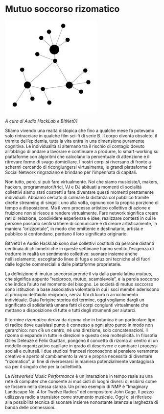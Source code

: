 # Mutuo soccorso rizomatico

![mutuo-soccorso-rizomatico](mutuo-soccorso-rizomatico.png)

_A cura di Audio HackLab e BitNet01_

Stiamo vivendo una realtà distopica che fino a qualche mese fa potevamo solo rintracciare in qualche film sci-fi di serie B. 
Il corpo diventa obsoleto, il tramite dell’epidemia, tutta la vita entra in una dimensione puramente cognitiva. Le individualità si alternano tra il rischio di contagio dovuto all’obbligo di  andare a lavorare e continuare a produrre, lo smart-working su piattaforme con algoritmi che calcolano la percentuale di attenzione e il ritrovare forme di svago domiciliare.
I nostri corpi si riversano di fronte a schermi cercando di ricongiungersi virtualmente, le grandi piattaforme di Social Network ringraziano e brindano per l’impennata di capitali.

Non tutto, però, si può fare virtualmente. Noi che siamo musiciste/i, makers, hackers, programmatori/trici, VJ e DJ abituati a momenti di socialità collettivi siamo stati costretti a fare diventare questi momenti prettamente individuali. 
Abbiamo cercato di colmare la distanza col pubblico tramite dirette streaming di singoli, uno alla volta, ognuno con la propria porzione di tempo a disposizione. Ma il vero processo artistico collettivo di azione e fruizione non si riesce a rendere virtualmente.
Fare network significa creare reti di relazione, condividere esperienze e idee, realizzare contesti in cui le persone possano sentirsi libere di comunicare e di creare artisticamente, in maniera “orizzontale”, in modo che emittente e destinatario, artista e pubblico si confondano, perdano il loro significato originario.

BitNet01 e Audio HackLab sono due collettivi costituiti da persone distanti centinaia di chilometri che in queste settimane hanno sentito l’esigenza di tradurre in realtà un sentimento collettivo: suonare insieme anche nell’isolamento, escogitando linee di fuga e soluzioni tecniche al di fuori dalle logiche commerciali e dalle piattaforme proprietarie. 

La definizione di mutuo soccorso prende il via dalla parola latina _mutuus_, che significa appunto “reciproco, mutuo, scambievole”, e la parola soccorso che indica l’aiuto nel momento del bisogno. Le società di mutuo soccorso sono istituzioni a base associativa volontaria in cui i soci membri aderiscono al principio dell’aiuto reciproco, senza fini di lucro o arricchimento individuale. Data l’origine storica del termine, oggi vogliamo dargli un significato di solidarietà umana fatti di corpi congiunti virtualmente che mettano a disposizione di tutte e tutti degli strumenti per aiutarci.

Il termine _rizomatico_ deriva da rizoma che in botanica è un particolare tipo di radice dove qualsiasi punto è connesso a ogni altro punto in modo non gerarchico: non c’è un centro, né una direzione, solo concatenazioni. Il rizoma si espande in tutte le direzioni e questo crea molteplicità. In filosofia Gilles Deleuze e Felix Guattari, pongono il concetto di rizoma al centro di un modello organizzativo capillare in grado di descrivere e cambiare i processi sociali e culturali. I due studiosi francesi riconoscono al pensiero veramente creativo e aperto al cambiamento la vera e propria necessità di diventare “rizomatico”, al fine di riverberarsi in maniera potenzialmente vantaggiosa sia per il singolo che per la collettività.

La _Networked Music Performance_ è un'interazione in tempo reale su una rete di computer che consente ai musicisti di luoghi diversi di esibirsi come se fossero nella stessa stanza. Un primo esempio di NMP è “Imaginary Landscape No. 4 for Twelve Radios” del compositore John Cage. Il pezzo utilizzava radio a transistor come strumento musicale. Oggi ci si riferisce alla possibilità tecnica di suonare insieme nonostante latenza e larghezza di banda delle connessioni.
